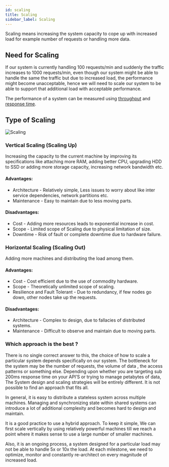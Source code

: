 ```yaml
---
id: scaling
title: Scaling
sidebar_label: Scaling
---
```


Scaling means increasing the system capacity to cope up with increased load for example number of requests or handling more data. 

## Need for Scaling

If our system is currently handling 100 requests/min and suddenly the traffic increases to 1000 requests/min, even though our system might be able to handle the same the traffic but due to increased load, the performance might become unacceptable, hence we will need to scale our system to be able to support that additional load with acceptable performance.

The performance of a system can be measured using [throughput](https://www.systemdesigntutorial.com/glossary#throughput)
 and [response time](https://www.systemdesigntutorial.com/glossary##response-time). 

## Type of Scaling

![Scaling](/img/scaling.png)


### Vertical Scaling (Scaling Up)

Increasing the capacity to the current machine by improving its specifications like attaching more RAM, adding better CPU, upgrading HDD to SSD or adding more storage capacity, increasing network bandwidth etc.

#### Advantages: 
- Architecture - Relatively simple, Less issues to worry about like inter service dependencies, network partitions etc.
- Maintenance - Easy to maintain due to less moving parts.

#### Disadvantages:
- Cost - Adding more resources leads to exponential increase in cost.
- Scope - Limited scope of Scaling due to physical limitation of size.
- Downtime - Risk of fault or complete downtime due to hardware failure. 

### Horizontal Scaling (Scaling Out)
Adding more machines and distributing the load among them. 

#### Advantages: 
- Cost - Cost efficient due to the use of commodity hardware.
- Scope - Theoretically unlimited scope of scaling.
- Resilience and Fault Tolerant - Due to redundancy, if few nodes go down, other nodes take up the requests.

#### Disadvantages:
- Architecture - Complex to design, due to fallacies of distributed systems.
- Maintenance - Difficult to observe and maintain due to moving parts.

### Which approach is the best ?

There is no single correct answer to this, the choice of how to scale a particular system depends specifically on our system. The bottleneck for the system may be the number of requests, the volume of data , the access patterns or something else. 
Depending upon whether you are targeting sub 200ms response time on your API’S or trying to manage petabytes of data, The System design and scaling strategies will be entirely different.
It is not possible to find an approach that fits all. 

In general, it is easy to distribute a stateless system across multiple machines. Managing and synchronizing state within shared systems can introduce a lot of additional complexity and becomes hard to design and maintain. 

It is a good practice to use a hybrid approach. To keep it simple, We can first scale vertically by using relatively powerful machines till we reach a point where it makes sense to use a large number of smaller machines. 

Also, it is an ongoing process, a system designed for a particular load may not be able to handle 5x or 10x the load. At each milestone, we need to optimize, monitor and constantly re-architect on every magnitude of increased load.
